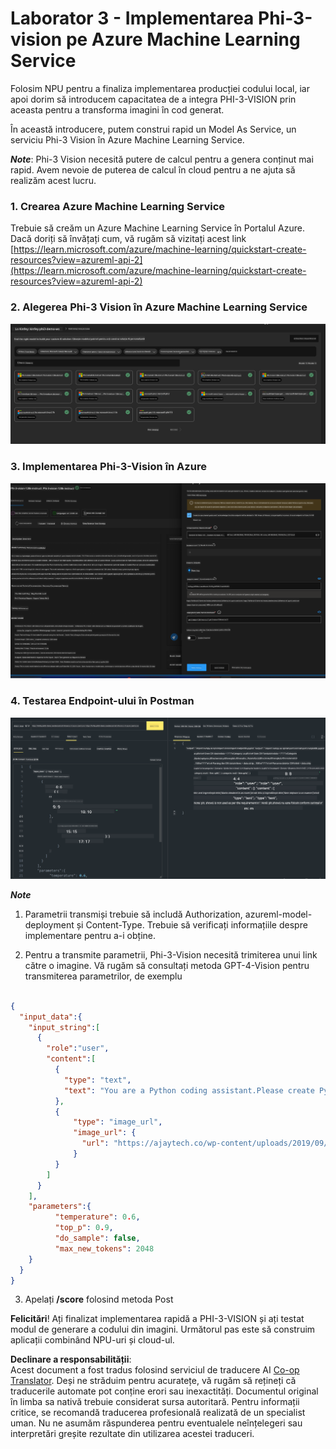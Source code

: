 <!--
CO_OP_TRANSLATOR_METADATA:
{
  "original_hash": "20cb4e6ac1686248e8be913ccf6c2bc2",
  "translation_date": "2025-05-09T19:30:14+00:00",
  "source_file": "md/02.Application/02.Code/Phi3/VSCodeExt/HOL/AIPC/03.DeployPhi3VisionOnAzure.md",
  "language_code": "ro"
}
-->
# **Laborator 3 - Implementarea Phi-3-vision pe Azure Machine Learning Service**

Folosim NPU pentru a finaliza implementarea producției codului local, iar apoi dorim să introducem capacitatea de a integra PHI-3-VISION prin aceasta pentru a transforma imagini în cod generat.

În această introducere, putem construi rapid un Model As Service, un serviciu Phi-3 Vision în Azure Machine Learning Service.

***Note***: Phi-3 Vision necesită putere de calcul pentru a genera conținut mai rapid. Avem nevoie de puterea de calcul în cloud pentru a ne ajuta să realizăm acest lucru.


### **1. Crearea Azure Machine Learning Service**

Trebuie să creăm un Azure Machine Learning Service în Portalul Azure. Dacă doriți să învățați cum, vă rugăm să vizitați acest link [https://learn.microsoft.com/azure/machine-learning/quickstart-create-resources?view=azureml-api-2](https://learn.microsoft.com/azure/machine-learning/quickstart-create-resources?view=azureml-api-2)


### **2. Alegerea Phi-3 Vision în Azure Machine Learning Service**

![Catalog](../../../../../../../../../translated_images/vison_catalog.e04e9e5f2b6ff115fff30e793e54e617da07251c7b192e1a68e6b050917f45aa.ro.png)


### **3. Implementarea Phi-3-Vision în Azure**


![Deploy](../../../../../../../../../translated_images/vision_deploy.c0582d08b5d49675c643f3bedc04ae106957304f3cd4702406fa08bea80ba213.ro.png)


### **4. Testarea Endpoint-ului în Postman**


![Test](../../../../../../../../../translated_images/vision_test.fb4ff33607077153c7b5dcf37648dc5a9cb550824aeba89963e6b270314fc554.ro.png)


***Note***

1. Parametrii transmiși trebuie să includă Authorization, azureml-model-deployment și Content-Type. Trebuie să verificați informațiile despre implementare pentru a-i obține.

2. Pentru a transmite parametrii, Phi-3-Vision necesită trimiterea unui link către o imagine. Vă rugăm să consultați metoda GPT-4-Vision pentru transmiterea parametrilor, de exemplu

```json

{
  "input_data":{
    "input_string":[
      {
        "role":"user",
        "content":[ 
          {
            "type": "text",
            "text": "You are a Python coding assistant.Please create Python code for image "
          },
          {
              "type": "image_url",
              "image_url": {
                "url": "https://ajaytech.co/wp-content/uploads/2019/09/index.png"
              }
          }
        ]
      }
    ],
    "parameters":{
          "temperature": 0.6,
          "top_p": 0.9,
          "do_sample": false,
          "max_new_tokens": 2048
    }
  }
}

```

3. Apelați **/score** folosind metoda Post

**Felicitări**! Ați finalizat implementarea rapidă a PHI-3-VISION și ați testat modul de generare a codului din imagini. Următorul pas este să construim aplicații combinând NPU-uri și cloud-ul.

**Declinare a responsabilității**:  
Acest document a fost tradus folosind serviciul de traducere AI [Co-op Translator](https://github.com/Azure/co-op-translator). Deși ne străduim pentru acuratețe, vă rugăm să rețineți că traducerile automate pot conține erori sau inexactități. Documentul original în limba sa nativă trebuie considerat sursa autoritară. Pentru informații critice, se recomandă traducerea profesională realizată de un specialist uman. Nu ne asumăm răspunderea pentru eventualele neînțelegeri sau interpretări greșite rezultate din utilizarea acestei traduceri.